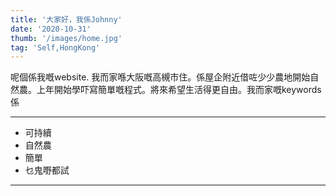 ```yaml
---
title: '大家好，我係Johnny'
date: '2020-10-31'
thumb: '/images/home.jpg'
tag: 'Self,HongKong'
---
```


呢個係我嘅website. 我而家喺大阪嘅高槻市住。係屋企附近借咗少少農地開始自然農。上年開始學吓寫簡單嘅程式。將來希望生活得更自由。我而家嘅keywords係

---
- 可持續
- 自然農
- 簡單
- 乜鬼嘢都試
---